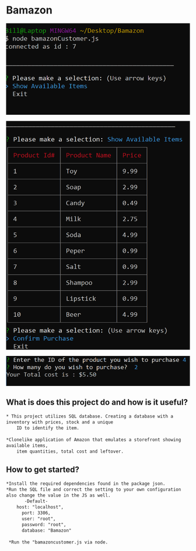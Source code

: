 # Bamazon
![Screenshot of app](https://github.com/Finishoff/Bamazon/blob/master/intro.png)

![Screenshot of app](https://github.com/Finishoff/Bamazon/blob/master/selection.png)

![Screenshot of app](https://github.com/Finishoff/Bamazon/blob/master/3.png)

## What is does this project do and how is it useful?
    * This project utilizes SQL database. Creating a database with a inventory with prices, stock and a unique
    	ID to identify the item.
	
    *Clonelike application of Amazon that emulates a storefront showing available items, 
    	item quantities, total cost and leftover.

## How to get started?
    *Install the required dependencies found in the package json.
    *Run the SQL file and correct the setting to your own configuration also change the value in the JS as well.
           -Default-
      	host: "localhost",
	      port: 3306,
	      user: "root",
	      password: "root",
	      database: "Bamazon"
        
     *Run the "bamazoncustomer.js via node.
     
